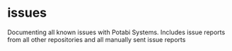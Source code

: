 # issues
Documenting all known issues with Potabi Systems. Includes issue reports from all other repositories and all manually sent issue reports
